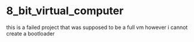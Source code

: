 # 8_bit_virtual_computer
this is a failed project that was supposed to be a full vm however i cannot create a bootloader
